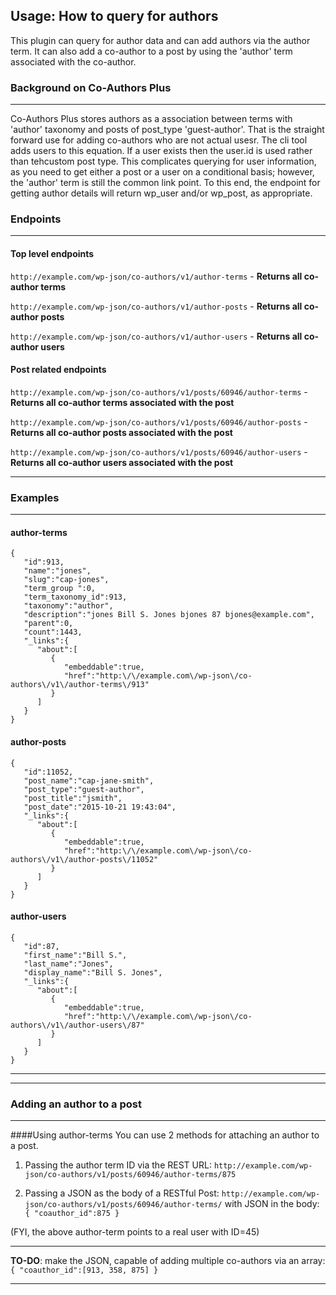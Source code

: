 ## Usage: How to query for authors

This plugin can query for author data and can add authors via the author term. 
It can also add a co-author to a post by using the 'author' term associated with the co-author.

### Background on Co-Authors Plus
---
Co-Authors Plus stores authors as a association between terms with 'author' taxonomy and posts of post_type 'guest-author'.
That is the straight forward use for adding co-authors who are not actual usesr.
The cli tool adds users to this equation. If a user exists then the user.id is used rather than tehcustom post type. This complicates querying for user information, as you need to get either a post or a user on a conditional basis; however, the 'author' term is still the common link point. To this end, the endpoint for getting author details will return wp_user and/or wp_post, as appropriate.

### Endpoints
---
#### Top level endpoints
`http://example.com/wp-json/co-authors/v1/author-terms` - **Returns all co-author terms**

`http://example.com/wp-json/co-authors/v1/author-posts` - **Returns all co-author posts**

`http://example.com/wp-json/co-authors/v1/author-users` - **Returns all co-author users**

#### Post related endpoints
`http://example.com/wp-json/co-authors/v1/posts/60946/author-terms` - **Returns all co-author terms associated with the post**

`http://example.com/wp-json/co-authors/v1/posts/60946/author-posts` - **Returns all co-author posts associated with the post**

`http://example.com/wp-json/co-authors/v1/posts/60946/author-users` - **Returns all co-author users associated with the post**

___

### Examples
---
#### author-terms
```
{
   "id":913,
   "name":"jones",
   "slug":"cap-jones",
   "term_group ":0,
   "term_taxonomy_id":913,
   "taxonomy":"author",
   "description":"jones Bill S. Jones bjones 87 bjones@example.com",
   "parent":0,
   "count":1443,
   "_links":{
      "about":[
         {
            "embeddable":true,
            "href":"http:\/\/example.com\/wp-json\/co-authors\/v1\/author-terms\/913"
         }
      ]
   }
}
```

#### author-posts
```
{
   "id":11052,
   "post_name":"cap-jane-smith",
   "post_type":"guest-author",
   "post_title":"jsmith",
   "post_date":"2015-10-21 19:43:04",
   "_links":{
      "about":[
         {
            "embeddable":true,
            "href":"http:\/\/example.com\/wp-json\/co-authors\/v1\/author-posts\/11052"
         }
      ]
   }
}
```

#### author-users
```
{
   "id":87,
   "first_name":"Bill S.",
   "last_name":"Jones",
   "display_name":"Bill S. Jones",
   "_links":{
      "about":[
         {
            "embeddable":true,
            "href":"http:\/\/example.com\/wp-json\/co-authors\/v1\/author-users\/87"
         }
      ]
   }
}
```

___


---
### Adding an author to a post
---
####Using author-terms
You can use 2 methods for attaching an author to a post.

1. Passing the author term ID via the REST URL:
`http://example.com/wp-json/co-authors/v1/posts/60946/author-terms/875`

2. Passing a JSON as the body of a RESTful Post:
`http://example.com/wp-json/co-authors/v1/posts/60946/author-terms/` with JSON in the body: `{ "coauthor_id":875 }`

(FYI, the above author-term points to a real user with ID=45)
___


**TO-DO**: make the JSON, capable of adding multiple co-authors via an array: ```{ "coauthor_id":[913, 358, 875] }```


___

